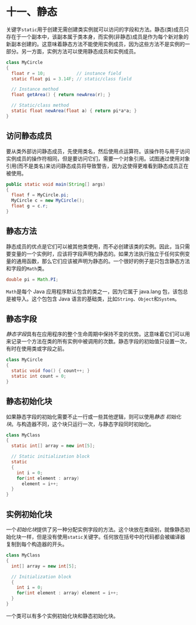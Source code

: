 # 十一、静态

关键字`static`用于创建无需创建类实例就可以访问的字段和方法。静态(类)成员只存在于一个副本中，该副本属于类本身，而实例(非静态)成员是作为每个新对象的新副本创建的。这意味着静态方法不能使用实例成员，因为这些方法不是实例的一部分。另一方面，实例方法可以使用静态成员和实例成员。

```java
class MyCircle
{
  float r = 10;            // instance field
  static float pi = 3.14F; // static/class field

  // Instance method
  float getArea() { return newArea(r); }

  // Static/class method
  static float newArea(float a) { return pi*a*a; }
}

```

## 访问静态成员

要从类外部访问静态成员，先使用类名，然后使用点运算符。该操作符与用于访问实例成员的操作符相同，但是要访问它们，需要一个对象引用。试图通过使用对象引用(而不是类名)来访问静态成员将导致警告，因为这使得更难看到静态成员正在被使用。

```java
public static void main(String[] args)
{
  float f = MyCircle.pi;
  MyCircle c = new MyCircle();
  float g = c.r;
}

```

## 静态方法

静态成员的优点是它们可以被其他类使用，而不必创建该类的实例。因此，当只需要变量的一个实例时，应该将字段声明为静态的。如果方法执行独立于任何实例变量的通用函数，那么它们应该被声明为静态的。一个很好的例子是只包含静态方法和字段的`Math`类。

```java
double pi = Math.PI;

```

`Math`是每个 Java 应用程序默认包含的类之一，因为它属于 java.lang 包，该包总是被导入。这个包包含 Java 语言的基础类，比如`String`、`Object`和`System`。

## 静态字段

*静态字段*具有在应用程序的整个生命周期中保持不变的优势。这意味着它们可以用来记录一个方法在类的所有实例中被调用的次数。静态字段的初始值只设置一次，有时在使用类或字段之前。

```java
class MyCircle
{
  static void foo() { count++; }
  static int count = 0;
}

```

## 静态初始化块

如果静态字段的初始化需要不止一行或一些其他逻辑，则可以使用*静态* *初始化块*。与构造器不同，这个块只运行一次，与静态字段同时初始化。

```java
class MyClass
{
  static int[] array = new int[5];

  // Static initialization block
  static
  {
    int i = 0;
    for(int element : array)
      element = i++;
  }
}

```

## 实例初始化块

一个*初始化块*提供了另一种分配实例字段的方法。这个块放在类级别，就像静态初始化块一样，但是没有使用`static`关键字。任何放在括号中的代码都会被编译器复制到每个构造器的开头。

```java
class MyClass
{
  int[] array = new int[5];

  // Initialization block
  {
    int i = 0;
    for(int element : array) element = i++;
  }
}

```

一个类可以有多个实例初始化块和静态初始化块。